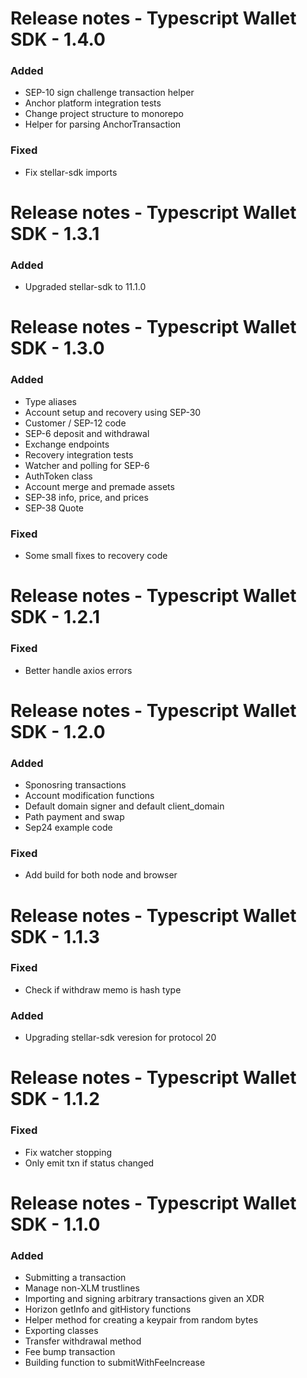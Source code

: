 # Release notes - Typescript Wallet SDK - 1.4.0

### Added
* SEP-10 sign challenge transaction helper
* Anchor platform integration tests
* Change project structure to monorepo
* Helper for parsing AnchorTransaction

### Fixed
* Fix stellar-sdk imports

# Release notes - Typescript Wallet SDK - 1.3.1

### Added
* Upgraded stellar-sdk to 11.1.0

# Release notes - Typescript Wallet SDK - 1.3.0

### Added
* Type aliases
* Account setup and recovery using SEP-30
* Customer / SEP-12 code
* SEP-6 deposit and withdrawal
* Exchange endpoints
* Recovery integration tests
* Watcher and polling for SEP-6
* AuthToken class
* Account merge and premade assets 
* SEP-38 info, price, and prices
* SEP-38 Quote

### Fixed
* Some small fixes to recovery code

# Release notes - Typescript Wallet SDK - 1.2.1

### Fixed
* Better handle axios errors

# Release notes - Typescript Wallet SDK - 1.2.0

### Added
* Sponosring transactions
* Account modification functions
* Default domain signer and default client_domain
* Path payment and swap
* Sep24 example code

### Fixed
* Add build for both node and browser

# Release notes - Typescript Wallet SDK - 1.1.3

### Fixed
* Check if withdraw memo is hash type 

### Added
* Upgrading stellar-sdk veresion for protocol 20


# Release notes - Typescript Wallet SDK - 1.1.2

### Fixed
* Fix watcher stopping
* Only emit txn if status changed


# Release notes - Typescript Wallet SDK - 1.1.0

### Added
* Submitting a transaction
* Manage non-XLM trustlines
* Importing and signing arbitrary transactions given an XDR
* Horizon getInfo and gitHistory functions
* Helper method for creating a keypair from random bytes
* Exporting classes
* Transfer withdrawal method
* Fee bump transaction
* Building function to submitWithFeeIncrease


